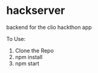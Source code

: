 # hackserver
backend for the clio hackthon app


To Use:

1. Clone the Repo
2. npm install
3. npm start
